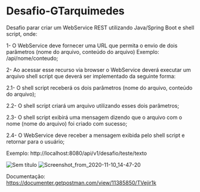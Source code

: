 # Desafio-GTarquimedes
Desafio parar criar um WebService REST utilizando Java/Spring Boot e shell script, onde:

1- O WebService deve fornecer uma URL que permita o envio de dois parâmetros (nome do arquivo, conteúdo do arquivo) Exemplo: /api/nome/conteudo;

2- Ao acessar esse recurso via browser o WebService deverá executar um arquivo shell script que deverá ser implementado da seguinte forma:

2.1- O shell script receberá os dois parâmetros (nome do arquivo, conteúdo do arquivo);

2.2- O shell script criará um arquivo utilizando esses dois parâmetros;

2.3- O shell script exibirá uma mensagem dizendo que o arquivo com o nome (nome do arquivo) foi criado com sucesso;

2.4- O WebService deve receber a mensagem exibida pelo shell script e retornar para o usuário;

Exemplo: http://localhost:8080/api/v1/desafio/teste/texto

![Sem título](https://user-images.githubusercontent.com/52057635/98685857-a81ba900-2346-11eb-8efa-bb42b33ce9b8.png)
![Screenshot_from_2020-11-10_14-47-20](https://user-images.githubusercontent.com/52057635/98742739-b17c3400-238d-11eb-9f77-6101a1f43e1f.png)

Documentação: https://documenter.getpostman.com/view/11385850/TVejir1k
